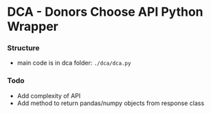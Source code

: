 # DCA - Donors Choose API Python Wrapper

### Structure
- main code is in dca folder: `./dca/dca.py`

### Todo
- Add complexity of API
- Add method to return pandas/numpy objects from response class

